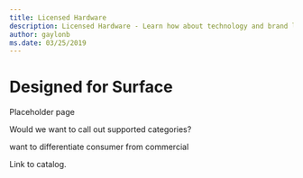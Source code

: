 ```yaml
---
title: Licensed Hardware
description: Licensed Hardware - Learn how about technology and brand licensing for Xbox and Surface devices.
author: gaylonb
ms.date: 03/25/2019
---
```


# Designed for Surface

Placeholder page

Would we want to call out supported categories?

want to differentiate consumer from commercial

Link to catalog.
